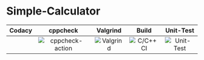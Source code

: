 # Simple-Calculator
|Codacy|cppcheck|Valgrind|Build|Unit-Test|
|:--:|:--:|:--:|:--:|:--:|
||![cppcheck-action](https://github.com/99002639/Simple-Calculator/workflows/cppcheck-action/badge.svg)|![Valgrind](https://github.com/99002639/Team1_Simple_Calculator/workflows/Valgrind/badge.svg?branch=main)|![C/C++ CI](https://github.com/99002639/Team1_Simple_Calculator/workflows/C/C++%20CI/badge.svg?branch=main)|![Unit-Test](https://github.com/99002639/Team1_Simple_Calculator/workflows/Unit-Test/badge.svg?branch=main)|




